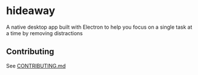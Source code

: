 # hideaway

A native desktop app built with Electron to help you focus on a single task at a time by removing distractions

## Contributing

See [CONTRIBUTING.md](CONTRIBUTING.md)
